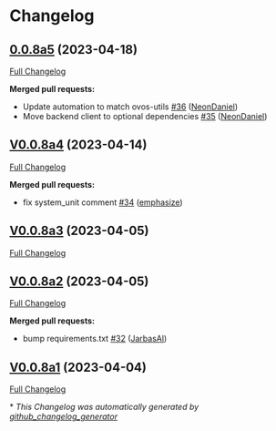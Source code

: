 # Changelog

## [0.0.8a5](https://github.com/OpenVoiceOS/ovos-config/tree/0.0.8a5) (2023-04-18)

[Full Changelog](https://github.com/OpenVoiceOS/ovos-config/compare/V0.0.8a4...0.0.8a5)

**Merged pull requests:**

- Update automation to match ovos-utils [\#36](https://github.com/OpenVoiceOS/ovos-config/pull/36) ([NeonDaniel](https://github.com/NeonDaniel))
- Move backend client to optional dependencies [\#35](https://github.com/OpenVoiceOS/ovos-config/pull/35) ([NeonDaniel](https://github.com/NeonDaniel))

## [V0.0.8a4](https://github.com/OpenVoiceOS/ovos-config/tree/V0.0.8a4) (2023-04-14)

[Full Changelog](https://github.com/OpenVoiceOS/ovos-config/compare/V0.0.8a3...V0.0.8a4)

**Merged pull requests:**

- fix system\_unit comment [\#34](https://github.com/OpenVoiceOS/ovos-config/pull/34) ([emphasize](https://github.com/emphasize))

## [V0.0.8a3](https://github.com/OpenVoiceOS/ovos-config/tree/V0.0.8a3) (2023-04-05)

[Full Changelog](https://github.com/OpenVoiceOS/ovos-config/compare/V0.0.8a2...V0.0.8a3)

## [V0.0.8a2](https://github.com/OpenVoiceOS/ovos-config/tree/V0.0.8a2) (2023-04-05)

[Full Changelog](https://github.com/OpenVoiceOS/ovos-config/compare/V0.0.8a1...V0.0.8a2)

**Merged pull requests:**

- bump requirements.txt [\#32](https://github.com/OpenVoiceOS/ovos-config/pull/32) ([JarbasAl](https://github.com/JarbasAl))

## [V0.0.8a1](https://github.com/OpenVoiceOS/ovos-config/tree/V0.0.8a1) (2023-04-04)

[Full Changelog](https://github.com/OpenVoiceOS/ovos-config/compare/V0.0.7...V0.0.8a1)



\* *This Changelog was automatically generated by [github_changelog_generator](https://github.com/github-changelog-generator/github-changelog-generator)*
